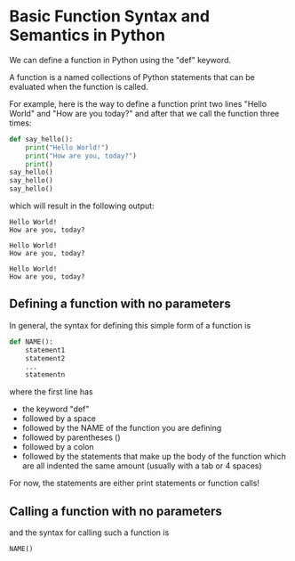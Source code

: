 # Basic Function Syntax and Semantics in Python

We can define a function in Python using the "def" keyword.

A function is a named collections of Python statements that can be evaluated
when the function is called.

For example, here is the way to define a function print two lines "Hello World" and "How are you today?"
and after that we call the function three times:
``` python
def say_hello():
    print("Hello World!")
    print("How are you, today?")
    print()
say_hello()
say_hello()
say_hello()
```
which will result in the following output:
``` text
Hello World!
How are you, today?

Hello World!
How are you, today?

Hello World!
How are you, today?

```
## Defining a function with no parameters
In general, the syntax for defining this simple form of a function is
``` python
def NAME():
    statement1
    statement2
    ...
    statementn
```
where the first line has 
* the keyword "def" 
* followed by a space
* followed by the NAME of the function you are defining
* followed by parentheses ()
* followed by a colon
* followed by the statements that make up the body of the function
which are all indented the same amount (usually with a tab or 4 spaces)

For now, the statements are either print statements
or function calls!

## Calling a function with no parameters
and the syntax for calling such a function is
``` python
NAME()
```





